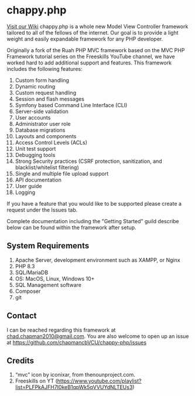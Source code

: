 # chappy.php
[Visit our Wiki](https://chapmancbVCU.github.io/chappy-php/)
chappy.php is a whole new Model View Controller framework tailored to all of the fellows of the internet. Our goal is to provide a light weight and easily expandable framework for any PHP developer. 

Originally a fork of the Ruah PHP MVC framework based on the MVC PHP Framework tutorial series on the Freeskills YouTube channel, we have worked hard to add additional support and features.  This framework includes the following features:
1. Custom form handling
2. Dynamic routing
3. Custom request handling
4. Session and flash messages
5. Symfony based Command Line Interface (CLI)
6. Server-side validation
7. User accounts
8. Administrator user role
9. Database migrations
10. Layouts and components
11. Access Control Levels (ACLs)
12. Unit test support
13. Debugging tools
14. Strong Security practices (CSRF protection, sanitization, and blacklist/whitelist filtering)
15. Single and multiple file upload support
16. API documentation
17. User guide
18. Logging

If you have a feature that you would like to be supported please create a request under the Issues tab.

Complete documentation including the "Getting Started" guild describe below can be found within the framework after setup.

## System Requirements
1. Apache Server, development environment such as XAMPP, or Nginx
2. PHP 8.3
3. SQL/MariaDB
4. OS: MacOS, Linux, Windows 10+
5. SQL Management software
6. Composer
7. git

## Contact
I can be reached regarding this framework at chad.chapman2010@gmail.com.  You are also welcome to open up an issue at https://github.com/chapmancbVCU/chappy-php/issues

## Credits
1. “mvc” icon by iconixar, from thenounproject.com.
2. Freeskills on YT (https://www.youtube.com/playlist?list=PLFPkAJFH7I0keB1qpWk5qVVUYdNLTEUs3)

